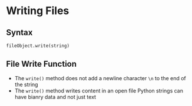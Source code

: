 # Writing Files

## Syntax

```python
fileObject.write(string)
```

## File Write Function

- The `write()` method does not add a newline character `\n` to the end of the string
- The `write()` method writes content in an open file Python strings can have bianry data and not just text 